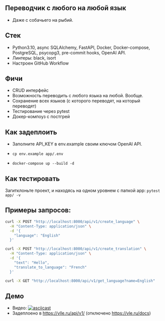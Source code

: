 ## Переводчик с любого на любой язык

- Даже с собачьего на рыбий.

## Стек

- Python3.10, async SQLAlchemy, FastAPI, Docker, Docker-compose, PostgreSQL, psycopg3, pre-commit hooks, OpenAI API.
- Линтеры: black, isort
- Настроен GitHub Workflow

## Фичи
- CRUD интерфейс
- Возможность переводить с любого языка на любой. Вообще.
- Сохранение всех языков (с которого переводят, на который переводят)
- Тестирование через pytest
- Докер-компоуз с постгрей

## Как задеплоить

- Заполните API_KEY в env.example своим ключом OpenAI API.

- ```cp env.example app/.env ```
- ```docker-compose up --build -d ```

## Как тестировать
Загитклоньте проект, и находясь на одном уровнем с папкой app:
``` pytest app/ -v ```

## Примеры запросов:

```bash
curl -X POST "http://localhost:8000/api/v1/create_language" \
  -H "Content-Type: application/json" \
  -d '{
    "language": "English"
  }'
  ```

```bash
curl -X POST "http://localhost:8000/api/v1/create_translation" \
  -H "Content-Type: application/json" \
  -d '{
    "text": "Hello",
    "translate_to_language": "French"
  }'
  ```


```bash
curl -X GET "http://localhost:8000/api/v1/get_language?name=English"
```




## Демо

- Видео: [![asciicast](https://asciinema.org/a/uHUhxR2IgNQwKERDord4cgd6g.svg)](https://asciinema.org/a/uHUhxR2IgNQwKERDord4cgd6g)
- Задеплоено в https://vlle.ru/api/v1/ (отключено https://vle.ru/docs)
